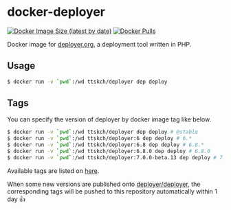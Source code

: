 # docker-deployer

[![Docker Image Size (latest by date)](https://img.shields.io/docker/image-size/ttskch/deployer?style=flat-square)](https://hub.docker.com/r/ttskch/deployer)
[![Docker Pulls](https://img.shields.io/docker/pulls/ttskch/deployer?style=flat-square)](https://hub.docker.com/r/ttskch/deployer)

Docker image for [deployer.org](https://deployer.org/), a deployment tool written in PHP.

## Usage

```bash
$ docker run -v `pwd`:/wd ttskch/deployer dep deploy
```

## Tags

You can specify the version of deployer by docker image tag like below.

```bash
$ docker run -v `pwd`:/wd ttskch/deployer dep deploy # @stable
$ docker run -v `pwd`:/wd ttskch/deployer:6 dep deploy # 6.*
$ docker run -v `pwd`:/wd ttskch/deployer:6.8 dep deploy # 6.8.*
$ docker run -v `pwd`:/wd ttskch/deployer:6.8.0 dep deploy # 6.8.0
$ docker run -v `pwd`:/wd ttskch/deployer:7.0.0-beta.13 dep deploy # 7.0.0-beta.13
```

Available tags are listed on [here](https://hub.docker.com/r/ttskch/deployer/tags?page=1&ordering=name).

When some new versions are published onto [deployer/deployer](https://packagist.org/packages/deployer/deployer), the corresponding tags will be pushed to this repository automatically within 1 day 👍

